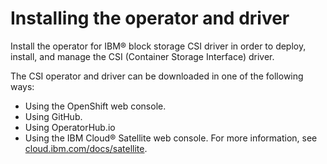 # Installing the operator and driver

Install the operator for IBM® block storage CSI driver in order to deploy, install, and manage the CSI \(Container Storage Interface\) driver.

The CSI operator and driver can be downloaded in one of the following ways:

-   Using the OpenShift web console.
-   Using GitHub.
-   Using OperatorHub.io
-   Using the IBM Cloud® Satellite web console. For more information, see [cloud.ibm.com/docs/satellite](https://cloud.ibm.com/docs/satellite).



